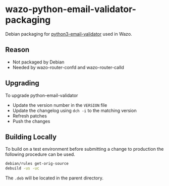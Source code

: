 # wazo-python-email-validator-packaging

Debian packaging for [python3-email-validator](https://github.com/JoshData/email-validator/) used in Wazo.

## Reason

* Not packaged by Debian
* Needed by wazo-router-confd and wazo-router-calld

## Upgrading

To upgrade python-email-validator

* Update the version number in the `VERSION` file
* Update the changelog using `dch -i` to the matching version
* Refresh patches
* Push the changes

## Building Locally

To build on a test environment before submitting a change to production the following procedure can be used.

```sh
debian/rules get-orig-source
debuild -us -uc
```
The `.deb` will be located in the parent directory.

